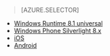 > [AZURE.SELECTOR]
- [Windows Runtime 8.1 universal](../articles/notification-hubs/notification-hubs-windows-store-dotnet-send-breaking-news.md)
- [Windows Phone Silverlight 8.x](../articles/notification-hubs/notification-hubs-windows-phone-send-breaking-news.md)
- [iOS](../articles/notification-hubs/notification-hubs-ios-send-breaking-news.md)
- [Android](../articles/notification-hubs/notification-hubs-aspnet-backend-android-breaking-news.md)

<!---HONumber=Oct15_HO3-->
